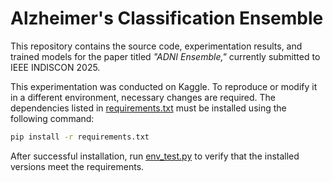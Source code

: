 # Alzheimer's Classification Ensemble  

This repository contains the source code, experimentation results, and trained models for the paper titled *"ADNI Ensemble,"* currently submitted to IEEE INDISCON 2025.  

This experimentation was conducted on Kaggle. To reproduce or modify it in a different environment, necessary changes are required. The dependencies listed in [requirements.txt](requirements.txt) must be installed using the following command:  

```bash
pip install -r requirements.txt
```

After successful installation, run [env_test.py](env_test.py) to verify that the installed versions meet the requirements.
